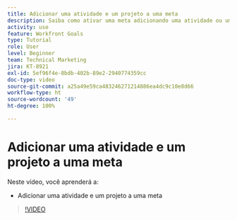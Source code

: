```yaml
---
title: Adicionar uma atividade e um projeto a uma meta
description: Saiba como ativar uma meta adicionando uma atividade ou um projeto no  [!DNL Workfront Goals].
activity: use
feature: Workfront Goals
type: Tutorial
role: User
level: Beginner
team: Technical Marketing
jira: KT-8921
exl-id: 5ef96f4e-8bdb-402b-89e2-2940774359cc
doc-type: video
source-git-commit: a25a49e59ca483246271214886ea4dc9c10e8d66
workflow-type: ht
source-wordcount: '49'
ht-degree: 100%

---
```


# Adicionar uma atividade e um projeto a uma meta

Neste vídeo, você aprenderá a:

* Adicionar uma atividade e um projeto a uma meta

>[!VIDEO](https://video.tv.adobe.com/v/335193/?quality=12&learn=on)
